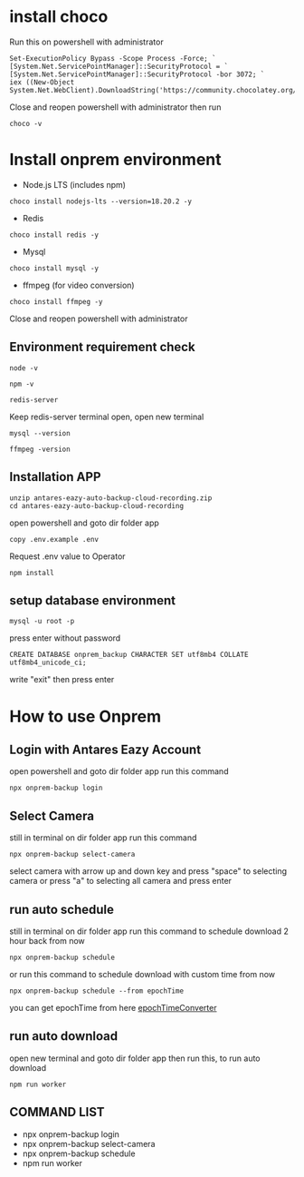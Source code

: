 # install choco

Run this on powershell with administrator

```
Set-ExecutionPolicy Bypass -Scope Process -Force; `
[System.Net.ServicePointManager]::SecurityProtocol = `
[System.Net.ServicePointManager]::SecurityProtocol -bor 3072; `
iex ((New-Object System.Net.WebClient).DownloadString('https://community.chocolatey.org/install.ps1'))
```

Close and reopen powershell with administrator
then run

```
choco -v
```


# Install onprem environment

- Node.js LTS (includes npm)
```
choco install nodejs-lts --version=18.20.2 -y
```
- Redis
```
choco install redis -y
```
- Mysql
```
choco install mysql -y
```
- ffmpeg (for video conversion)
```
choco install ffmpeg -y
```

Close and reopen powershell with administrator

## Environment requirement check
```
node -v
```
```
npm -v
```

```
redis-server
```
Keep redis-server terminal open, open new terminal
```
mysql --version
```
```
ffmpeg -version
```

## Installation APP
```
unzip antares-eazy-auto-backup-cloud-recording.zip
cd antares-eazy-auto-backup-cloud-recording
```
open powershell and goto dir folder app
```
copy .env.example .env
```
Request .env value to Operator
```
npm install
```

## setup database environment
```
mysql -u root -p
```

press enter without password

```
CREATE DATABASE onprem_backup CHARACTER SET utf8mb4 COLLATE utf8mb4_unicode_ci;
```

write "exit" then press enter


# How to use Onprem

## Login with Antares Eazy Account
open powershell and goto dir folder app
run this command
```
npx onprem-backup login
```

## Select Camera
still in terminal on dir folder app
run this command
```
npx onprem-backup select-camera
```
select camera with arrow up and down key
and press "space" to selecting camera or press "a" to selecting all camera
and press enter

## run auto schedule
still in terminal on dir folder app
run this command to schedule download 2 hour back from now
```
npx onprem-backup schedule
```
or
run this command to schedule download with custom time from now
```
npx onprem-backup schedule --from epochTime
```
you can get epochTime from here [epochTimeConverter](https://www.unixtimestamp.com/)<br/>

## run auto download
open new terminal and goto dir folder app
then run this, to run auto download
```
npm run worker
```


## COMMAND LIST

- npx onprem-backup login
- npx onprem-backup select-camera
- npx onprem-backup schedule
- npm run worker
